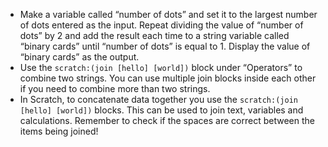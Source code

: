 -   Make a variable called “number of dots” and set it to the largest number
    of dots entered as the input.
    Repeat dividing the value of “number of dots” by 2 and add the result
    each time to a string variable called “binary cards” until “number of
    dots” is equal to 1.
    Display the value of “binary cards” as the output.
-   Use the `scratch:(join [hello] [world])` block under “Operators” to
    combine two strings.
    You can use multiple join blocks inside each other if you need to combine
    more than two strings.
-   In Scratch, to concatenate data together you use the
    `scratch:(join [hello] [world])` blocks.
    This can be used to join text, variables and calculations.
    Remember to check if the spaces are correct between the items being joined!
